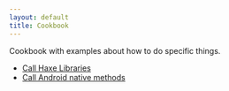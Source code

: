 ```yaml
---
layout: default
title: Cookbook
---
```


Cookbook with examples about how to do specific things.

* [Call Haxe Libraries](/cookbook/haxe-call-libraries)
* [Call Android native methods](/cookbook/haxe-android)

